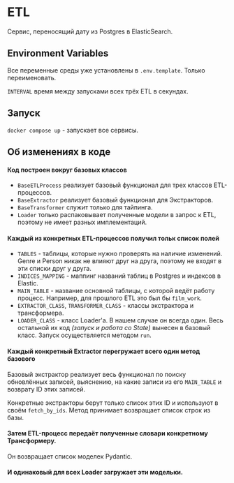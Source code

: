 
# ETL

Сервис, переносящий дату из Postgres в ElasticSearch.


## Environment Variables

Все переменные среды уже установлены в `.env.template`. Только переименовать.

`INTERVAL` время между запусками всех трёх ETL в секундах.
## Запуск

`docker compose up` - запускает все сервисы.
## Об изменениях в коде

#### Код построен вокруг базовых классов
- `BaseETLProcess` реализует базовый функционал для трех классов ETL-процессов. 
- `BaseExtractor` реализует базовый функционал для Экстракторов.
- `BaseTransformer` служит только для тайпинга.
- `Loader` только распаковывает полученные модели в запрос к ETL, поэтому не имеет разных имплементаций.

#### Каждый из конкретных ETL-процессов получил тольк список полей
- `TABLES` - таблицы, которые нужно проверять на наличие изменений. Genre и Person никак не влияют друг на друга, поэтому не входят в эти списки друг у друга.
- `INDICES_MAPPING` - маппинг названий таблиц в Postgres и индексов в Elastic.
- `MAIN_TABLE` - название основной таблицы, с которой ведёт работу процесс. Например, для прошлого ETL это был бы `film_work`.
- `EXTRACTOR_CLASS`, `TRANSFORMER_CLASS` - классы экстрактора и трансформера.
- `LOADER_CLASS` - класс Loader'а. В нашем случае он всегда один.
Весь остальной их код _(запуск и работа со State)_ вынесен в базовый класс. Запуск осуществляется методом `run`.

#### Каждый конкретный Extractor перегружает всего один метод базового
Базовый экстрактор реализует весь функционал по поиску обновлённых записей, выяснению, на какие записи из его `MAIN_TABLE` и возврату ID этих записей.

Конкретные экстракторы берут только список этих ID и используют в своём `fetch_by_ids`. Метод принимает возвращает список строк из базы.


#### Затем ETL-процесс передаёт полученные словари конкретному Трансформеру.
Он возвращает список моделек Pydantic.

#### И одинаковый для всех Loader загружает эти модельки.